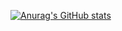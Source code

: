 [![Anurag's GitHub stats](https://github-readme-stats.vercel.app/api?username=SuperSpaceEye)](https://github.com/SuperSpaceEye/github-readme-stats)
